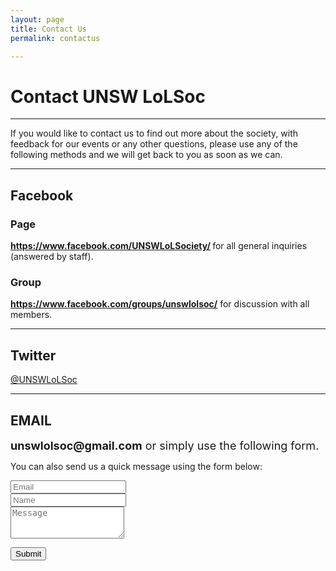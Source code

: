 ```yaml
---
layout: page
title: Contact Us
permalink: contactus

---
```

<div class="col sqs-col-12 span-12"><div class="sqs-block html-block sqs-block-html" data-block-type="2" id="block-yui_3_17_2_34_1450674472461_10347"><div class="sqs-block-content"><h1>Contact UNSW LoLSoc</h1></div></div><div class="sqs-block horizontalrule-block sqs-block-horizontalrule" data-block-type="47" id="block-yui_3_17_2_34_1450674472461_6850"><div class="sqs-block-content"><hr></div></div><div class="sqs-block html-block sqs-block-html" data-block-type="2" id="block-yui_3_17_2_34_1450674472461_6400"><div class="sqs-block-content"><p>If you would like to contact us to find out more about the society, with feedback for our events or any other questions, please use any of the following methods and we will get back to you as soon as we can. </p></div></div><div class="sqs-block horizontalrule-block sqs-block-horizontalrule" data-block-type="47" id="block-yui_3_17_2_34_1450674472461_20592">
  
<div class="sqs-block-content"><hr></div></div><div class="sqs-block html-block sqs-block-html" data-block-type="2" id="block-yui_3_17_2_34_1450674472461_20671"><div class="sqs-block-content">
<h2 id="yui_3_17_2_34_1450674472461_20572">Facebook</h2><h3 id="yui_3_17_2_34_1450674472461_20537">Page</h3><p id="yui_3_17_2_34_1450674472461_20536"><strong id="yui_3_17_2_34_1450674472461_20535"><a href="https://www.facebook.com/UNSWLoLSociety/" data-cke-saved-href="https://www.facebook.com/UNSWLoLSociety/" target="_blank" id="yui_3_17_2_34_1450674472461_20534">https://www.facebook.com/UNSWLoLSociety/</a> </strong>for all general inquiries (answered by staff).</p><h3 id="yui_3_17_2_34_1450674472461_20532">Group</h3><p id="yui_3_17_2_34_1450674472461_20531"><a href="https://www.facebook.com/groups/unswlolsoc/" data-cke-saved-href="https://www.facebook.com/groups/unswlolsoc/" target="_blank" id="yui_3_17_2_34_1450674472461_20530"><strong id="yui_3_17_2_34_1450674472461_20529">https://www.facebook.com/groups/unswlolsoc/</strong></a> for discussion with all members. </p></div></div><div class="sqs-block horizontalrule-block sqs-block-horizontalrule" data-block-type="47" id="block-yui_3_17_2_34_1450674472461_18908"><div class="sqs-block-content"><hr></div></div><div class="sqs-block html-block sqs-block-html" data-block-type="2" id="block-yui_3_17_2_34_1450674472461_18987"><div class="sqs-block-content">
<h2>Twitter</h2><p><a target="_blank" href="https://twitter.com/UNSWLoLSoc">@UNSWLoLSoc</a></p></div></div><div class="sqs-block horizontalrule-block sqs-block-horizontalrule" data-block-type="47" id="block-yui_3_17_2_34_1450674472461_19762"><div class="sqs-block-content"><hr></div></div><div class="sqs-block html-block sqs-block-html" data-block-type="2" id="block-yui_3_17_2_34_1450674472461_19841"><div class="sqs-block-content"><h2 id="yui_3_17_2_34_1450674472461_19741">EMAIL</h2><p><span style="font-size:18px"><strong>unswlolsoc@gmail.com</strong> or simply use the following form.</span></p></div></div><div class="sqs-block form-block sqs-block-form" data-block-type="9" id="block-yui_3_17_2_6_1427800214456_6087"><div class="sqs-block-content">

<form action="https://formspree.io/unswlolsoc@gmail.com" method="POST" class="form" id="contact-form">
<p>You can also send us a quick message using the form below:</p>
<div class="row">
<div class="col-xs-6">
<input type="email" name="_replyto" class="form-control_input-lg" placeholder="Email" title="Email">
</div>
<div class="col-xs-6">
<input type="text" name="name" class="form-control input-lg" placeholder="Name" title="Name">
</div>
</div>
<input type="hidden" name="_subject" value="New submission from deanattali.com">
<textarea type="text" name="content" class="form-control input-lg" placeholder="Message" title="Message" required="required" rows="3"></textarea>
<input type="text" name="_gotcha" style="display:none"_>
<input type="hidden" name="_next" value="./aboutme?message=Your message was sent successfully, thanks!" />

<button type="submit" class="btn btn-lg btn-primary">Submit</button>
</form>
</div></div></div>